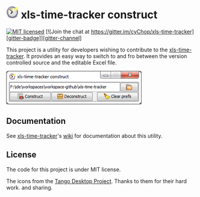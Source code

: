 # ![&#x1f559;](doc/icon-timetracker-32.png) xls-time-tracker construct

[![MIT licensed][license-mit-badge]][license-mit]
[![Join the chat at https://gitter.im/cyChop/xls-time-tracker][gitter-badge]][gitter-channel]

This project is a utility for developers wishing to contribute to the [xls-time-tracker]. It provides an easy way to switch to and fro between the version controlled source and the editable Excel file.

![xls-time-tracker construct](doc/screenshot-construct.png)

## Documentation

See [xls-time-tracker]'s [wiki] for documentation about this utility.

## License

The code for this project is under MIT license.

The icons from the [Tango Desktop Project](http://tango.freedesktop.org/). Thanks to them for their hard work. and sharing.

[xls-time-tracker]: https://github.com/KeyboardPlaying/xls-time-tracker
[wiki]: https://github.com/KeyboardPlaying/xls-time-tracker/wiki
[license-mit-badge]: https://img.shields.io/badge/license-MIT-blue.svg
[license-mit]: http://opensource.org/licenses/MIT
[gitter-badge]: https://img.shields.io/badge/gitter-join_chat_%E2%86%92-1dce73.svg
[gitter-channel]: https://gitter.im/KeyboardPlaying/xls-time-tracker?utm_source=badge&utm_medium=badge&utm_campaign=pr-badge&utm_content=badge
